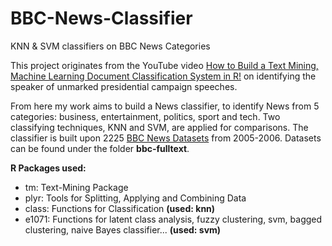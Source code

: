 # BBC-News-Classifier
KNN &amp; SVM classifiers on BBC News Categories

This project originates from the YouTube video [How to Build a Text Mining, Machine Learning Document Classification System in R!](https://www.youtube.com/watch?v=j1V2McKbkLo) on identifying the speaker of unmarked presidential campaign speeches. 

From here my work aims to build a News classifier, to identify News from 5 categories: business, entertainment, politics, sport and tech. Two classifying techniques, KNN and SVM, are applied for comparisons. The classifier is built upon 2225 [BBC News Datasets](http://mlg.ucd.ie/datasets/bbc.html) from 2005-2006. Datasets can be found under the folder __bbc-fulltext__.

**R Packages used:**
* tm: Text-Mining Package
* plyr: Tools for Splitting, Applying and Combining Data
* class: Functions for Classification __(used: knn)__
* e1071: Functions for latent class analysis, fuzzy clustering, svm, bagged clustering, naive Bayes classifier... __(used: svm)__

